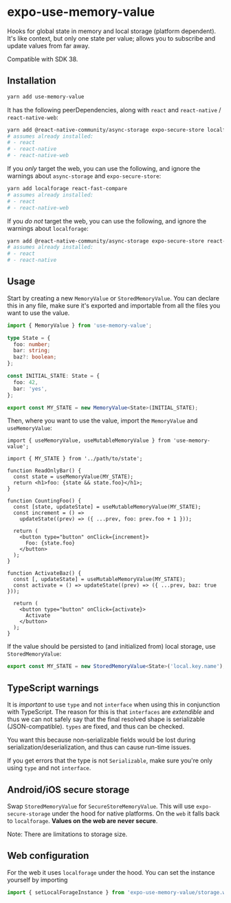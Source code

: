 # expo-use-memory-value

Hooks for global state in memory and local storage (platform dependent). It's like context, but only one state per value; allows you to subscribe and update values from far away.

Compatible with SDK 38.

## Installation

```bash
yarn add use-memory-value
```

It has the following peerDependencies, along with `react` and `react-native` / `react-native-web`:

```bash
yarn add @react-native-community/async-storage expo-secure-store localforage react-fast-compare
# assumes already installed:
# - react
# - react-native
# - react-native-web
```

If you _only_ target the web, you can use the following, and ignore the warnings about `async-storage` and `expo-secure-store`:

```bash
yarn add localforage react-fast-compare
# assumes already installed:
# - react
# - react-native-web
```

If you _do not_ target the web, you can use the following, and ignore the warnings about `localforage`:

```bash
yarn add @react-native-community/async-storage expo-secure-store react-fast-compare
# assumes already installed:
# - react
# - react-native
```

## Usage

Start by creating a new `MemoryValue` or `StoredMemoryValue`. You can declare this in any file, make sure it's exported and importable from all the files you want to use the value.

```typescript
import { MemoryValue } from 'use-memory-value';

type State = {
  foo: number;
  bar: string;
  baz?: boolean;
};

const INITIAL_STATE: State = {
  foo: 42,
  bar: 'yes',
};

export const MY_STATE = new MemoryValue<State>(INITIAL_STATE);
```

Then, where you want to use the value, import the `MemoryValue` and `useMemoryValue`:

```tsx
import { useMemoryValue, useMutableMemoryValue } from 'use-memory-value';

import { MY_STATE } from '../path/to/state';

function ReadOnlyBar() {
  const state = useMemoryValue(MY_STATE);
  return <h1>foo: {state && state.foo}</h1>;
}

function CountingFoo() {
  const [state, updateState] = useMutableMemoryValue(MY_STATE);
  const increment = () =>
    updateState((prev) => ({ ...prev, foo: prev.foo + 1 }));

  return (
    <button type="button" onClick={increment}>
      Foo: {state.foo}
    </button>
  );
}

function ActivateBaz() {
  const [, updateState] = useMutableMemoryValue(MY_STATE);
  const activate = () => updateState((prev) => ({ ...prev, baz: true }));

  return (
    <button type="button" onClick={activate}>
      Activate
    </button>
  );
}
```

If the value should be persisted to (and initialized from) local storage, use `StoredMemoryValue`:

```typescript
export const MY_STATE = new StoredMemoryValue<State>('local.key.name');
```

## TypeScript warnings

It is _important_ to use `type` and not `interface` when using this in conjunction with TypeScript. The reason for this is that `interfaces` are _extendible_ and thus we can not safely say that the final resolved shape is serializable (JSON-compatible). `types` are fixed, and thus can be checked.

You want this because non-serializable fields would be lost during serialization/deserialization, and thus can cause run-time issues.

If you get errors that the type is not `Serializable`, make sure you're only using `type` and not `interface`.

## Android/iOS secure storage

Swap `StoredMemoryValue` for `SecureStoreMemoryValue`. This will use `expo-secure-storage` under the hood for native platforms. On the `web` it falls back to `localforage`. **Values on the web are never secure**.

Note: There are limitations to storage size.

## Web configuration

For the web it uses `localforage` under the hood. You can set the instance yourself by importing

```typescript
import { setLocalForageInstance } from 'expo-use-memory-value/storage.web';
```
